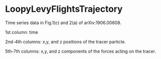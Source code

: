 # LoopyLevyFlightsTrajectory
Time series data in Fig.1(c) and 2(a) of arXiv:1906.00608.


  1st column: time
  
  2nd-4th columns: x,y, and z positions of the tracer particle.
  
  5th-7th columns: x,y, and z components of the forces acting on the tracer.
  
